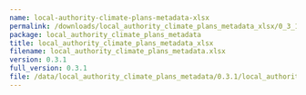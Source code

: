 ```yaml
---
name: local-authority-climate-plans-metadata-xlsx
permalink: /downloads/local_authority_climate_plans_metadata_xlsx/0_3_1
package: local_authority_climate_plans_metadata
title: local_authority_climate_plans_metadata_xlsx
filename: local_authority_climate_plans_metadata.xlsx
version: 0.3.1
full_version: 0.3.1
file: /data/local_authority_climate_plans_metadata/0.3.1/local_authority_climate_plans_metadata.xlsx
---
```

